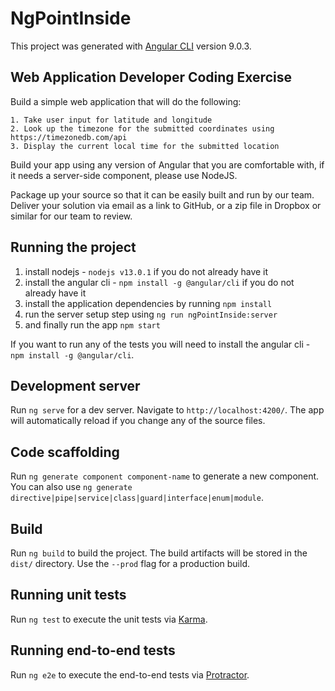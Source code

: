# NgPointInside

This project was generated with [Angular CLI](https://github.com/angular/angular-cli) version 9.0.3.

## Web Application Developer Coding Exercise

Build a simple web application that will do the following:

    1. Take user input for latitude and longitude
    2. Look up the timezone for the submitted coordinates using https://timezonedb.com/api
    3. Display the current local time for the submitted location

Build your app using any version of Angular that you are comfortable with, if it needs a server-side component, please use NodeJS.

Package up your source so that it can be easily built and run by our team. Deliver your solution via email as a link to GitHub, or a zip file in Dropbox or similar for our team to review.

## Running the project
   1. install nodejs - `nodejs v13.0.1` if you do not already have it
   2. install the angular cli - `npm install -g @angular/cli` if you do not already have it
   3. install the application dependencies by running `npm install`
   4. run the server setup step using `ng run ngPointInside:server`
   5. and finally run the app `npm start`

If you want to run any of the tests you will need to install the angular cli - `npm install -g @angular/cli`.

## Development server

Run `ng serve` for a dev server. Navigate to `http://localhost:4200/`. The app will automatically reload if you change any of the source files.

## Code scaffolding

Run `ng generate component component-name` to generate a new component. You can also use `ng generate directive|pipe|service|class|guard|interface|enum|module`.

## Build

Run `ng build` to build the project. The build artifacts will be stored in the `dist/` directory. Use the `--prod` flag for a production build.

## Running unit tests

Run `ng test` to execute the unit tests via [Karma](https://karma-runner.github.io).

## Running end-to-end tests

Run `ng e2e` to execute the end-to-end tests via [Protractor](http://www.protractortest.org/).
